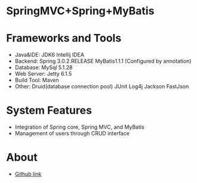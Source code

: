 # SpringMVC+Spring+MyBatis
# Frameworks and Tools
* Java&IDE: JDK6 Intellij IDEA
* Backend: Spring 3.0.2.RELEASE MyBatis1.1.1 (Configured by annotation)
* Database: MySql 5.1.28
* Web Server: Jetty 6.1.5
* Build Tool: Maven
* Other: Druid(database connection pool) JUnit Log4j Jackson FastJson

# System Features
* Integration of Spring core, Spring MVC, and MyBatis
* Management of users through CRUD interface

# About
* [Github link](https://github.com/amazeyope)